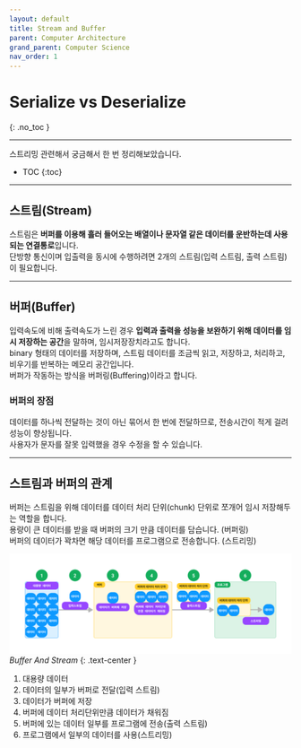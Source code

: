 ```yaml
---
layout: default
title: Stream and Buffer
parent: Computer Architecture
grand_parent: Computer Science
nav_order: 1
---
```


# Serialize vs Deserialize
{: .no_toc }

---
스트리밍 관련해서 궁금해서 한 번 정리해보았습니다.
- TOC
{:toc}

---

## 스트림(Stream)

스트림은 **버퍼를 이용해 흘러 들어오는 배열이나 문자열 같은 데이터를 운반하는데 사용되는 연결통로**입니다.<br>
단방향 통신이며 입출력을 동시에 수행하려면 2개의 스트림(입력 스트림, 출력 스트림)이 필요합니다.

---

## 버퍼(Buffer)

입력속도에 비해 출력속도가 느린 경우 **입력과 출력을 성능을 보완하기 위해 데이터를 임시 저장하는 공간**을 말하며, 임시저장장치라고도 합니다.<br>
binary 형태의 데이터를 저장하며, 스트림 데이터를 조금씩 읽고, 저장하고, 처리하고, 비우기를 반복하는 메모리 공간입니다.<br>
버퍼가 작동하는 방식을 버퍼링(Buffering)이라고 합니다.

### 버퍼의 장점

데이터를 하나씩 전달하는 것이 아닌 묶어서 한 번에 전달하므로, 전송시간이 적게 걸려 성능이 향상됩니다.<br>
사용자가 문자를 잘못 입력했을 경우 수정을 할 수 있습니다.

---

## 스트림과 버퍼의 관계

버퍼는 스트림을 위해 데이터를 데이터 처리 단위(chunk) 단위로 쪼개어 임시 저장해두는 역할을 합니다.<br>
용량이 큰 데이터를 받을 때 버퍼의 크기 만큼 데이터를 담습니다. (버퍼링)<br>
버퍼의 데이터가 꽉차면 해당 데이터를 프로그램으로 전송합니다. (스트리밍)<br>
  
![img-description](/assets/images/BufferAndStreaming/BufferAndStreaming.png)
_Buffer And Stream_
{: .text-center }

1. 대용량 데이터
2. 데이터의 일부가 버퍼로 전달(입력 스트림)
3. 데이터가 버퍼에 저장
4. 버퍼에 데이터 처리단위만큼 데이터가 채워짐
5. 버퍼에 있는 데이터 일부를 프로그램에 전송(출력 스트림)
6. 프로그램에서 일부의 데이터를 사용(스트리밍)